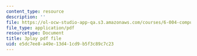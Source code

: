 ```yaml
---
content_type: resource
description: ''
file: https://ol-ocw-studio-app-qa.s3.amazonaws.com/courses/6-004-computation-structures-spring-2017/e5dc7ee8a49e13d41cd9b5f3c89c7c23_QBcQJdJk9r8.pdf
file_type: application/pdf
resourcetype: Document
title: 3play pdf file
uid: e5dc7ee8-a49e-13d4-1cd9-b5f3c89c7c23
---
```

